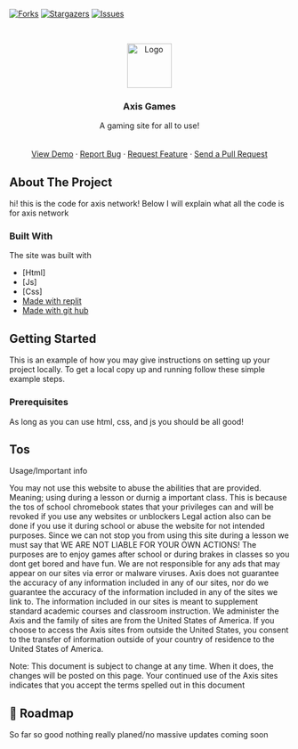 [![Forks][forks-shield]][forks-url]
[![Stargazers][stars-shield]][stars-url]
[![Issues][issues-shield]][issues-url]



<!-- PROJECT LOGO -->
<br />
<p align="center">
  <a href="https://github.com/ChillYTT/Axis-network">
    <img src=".https://github.com/ChillYTT/Axis-network/blob/main/images/hello-icon-128.png" alt="Logo" width="80" height="80">
  </a>

  <h3 align="center">Axis Games</h3>

  <p align="center">
    A gaming site for all to use!
    <br />
    <br />
    <br />
    <a href="https://axis-net.vercel.app/">View Demo</a>
    ·
    <a href="https://github.com/ChillYTT/Axis-network/issues">Report Bug</a>
    ·
    <a href="https://github.com/ChillYTT/Axis-network/issues">Request Feature</a>
    ·
    <a href="https://github.com/ChillYTT/Axis-network/pulls">Send a Pull Request</a>
  </p>
</p>

<!-- ABOUT THE PROJECT -->
## About The Project

hi! this is the code for axis network! Below I will explain what all the code is for axis network



### Built With
The site was built with
* [Html]
* [Js]
* [Css]
* [Made with replit](https://replit.com)
* [Made with git hub](https://github.com)


<!-- GETTING STARTED -->
## Getting Started

This is an example of how you may give instructions on setting up your project locally.
To get a local copy up and running follow these simple example steps.

### Prerequisites

As long as you can use html, css, and js you should be all good!


<!-- USAGE EXAMPLES -->
## Tos

Usage/Important info

You may not use this website to abuse the abilities that are provided.
Meaning; using during a lesson or durnig a important class. This is because the tos of school chromebook states that your
privileges can and will be revoked if you use any websites or unblockers Legal action also can be done if you use it during 
school or abuse the website for not intended purposes. Since we can not stop you from using this site during a lesson we must 
say that WE ARE NOT LIABLE FOR YOUR OWN ACTIONS! The purposes are to enjoy games after school or during brakes in classes so 
you dont get bored and have fun. We are not responsible for any ads that may appear on our sites via error or malware viruses.
Axis does not guarantee the accuracy of any information included in any of our sites, nor do we guarantee the accuracy of the 
information included in any of the sites we link to. The information included in our sites is meant to supplement standard academic 
courses and classroom instruction. We administer the Axis and the family of sites are from the United States of America. If you choose
to access the Axis sites from outside the United States, you consent to the transfer of information outside of your country of residence
to the United States of America. 

Note: This document is subject to change at any time. When it does, the changes will be posted on this page. Your continued use of the Axis sites indicates that you accept the terms spelled out in this document

<!-- ROADMAP -->
## 🚧 Roadmap

So far so good nothing really planed/no massive updates coming soon


<!-- MARKDOWN LINKS & IMAGES -->
<!-- https://www.markdownguide.org/basic-syntax/#reference-style-links -->
[forks-shield]: https://img.shields.io/github/forks/roshanlam/ReadMeTemplate?style=for-the-badge
[forks-url]: https://github.com/roshanlam/ReadMeTemplate/network/members
[stars-shield]: https://img.shields.io/github/stars/roshanlam/ReadMeTemplate?style=for-the-badge
[stars-url]: https://github.com/roshanlam/ReadMeTemplate/stargazers
[issues-shield]: https://img.shields.io/github/issues/roshanlam/ReadMeTemplate?style=for-the-badge
[issues-url]: https://github.com/roshanlam/ReadMeTemplate/issues
[linkedin-shield]: https://img.shields.io/badge/-LinkedIn-black.svg?style=flat-square&logo=linkedin&colorB=555
[linkedin-url]: https://linkedin.com/in/roshan-lamichhane
